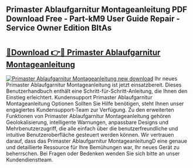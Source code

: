 ## Primaster Ablaufgarnitur Montageanleitung PDF Download Free - Part-kM9 User Guide Repair - Service Owner Edition BItAs

# <h2><a href="http://df6nud.blite.top/?on=Primaster+Ablaufgarnitur+Montageanleitung">🔗Download 👉🔴 Primaster Ablaufgarnitur Montageanleitung</a></h2>

[![Primaster Ablaufgarnitur Montageanleitung new download](https://i.imgur.com/lujVjoI.png)](http://df6nud.blite.top/?on=Primaster+Ablaufgarnitur+Montageanleitung)
Ihr neues Primaster Ablaufgarnitur Montageanleitung ist jetzt einsatzbereit. Dieses Benutzerhandbuch enthält eine Schritt-für-Schritt-Anleitung, die Ihnen den Einstieg erleichtert. Kundensupport Primaster Ablaufgarnitur Montageanleitung Optionen Sollten Sie Hilfe benötigen, steht Ihnen unser engagiertes Kundensupport-Team zur Verfügung. Zu den erweiterten Funktionen von Primaster Ablaufgarnitur Montageanleitung gehören Geolokalisierung, intelligente Warnungen, anpassbare Designs und Mehrbenutzerzugriff, die alle einfach über die benutzerfreundliche und intuitive Benutzeroberfläche gesteuert werden können. Wir vertrauen darauf, dass das Primaster Ablaufgarnitur MontageanleitungD eine genaue und detaillierte Ressource für Ihre Bemühungen war, Ihr neues Gerät zu beherrschen. Bei Fragen oder Bedenken wenden Sie sich bitte an unser Kundendienstteam.
